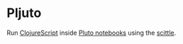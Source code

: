# Pljuto

Run [ClojureScript](https://clojurescript.org/) inside [Pluto
notebooks](https://github.com/fonsp/Pluto.jl) using the
[scittle](https://github.com/borkdude/scittle).
